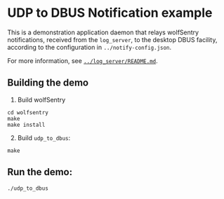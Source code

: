 # UDP to DBUS Notification example

This is a demonstration application daemon that relays wolfSentry notifications,
received from the `log_server`, to the desktop DBUS facility, according to the
configuration in `../notify-config.json`.

For more information, see [`../log_server/README.md`](../log_server/README.md).

## Building the demo

1) Build wolfSentry

```
cd wolfsentry
make
make install
```

2) Build `udp_to_dbus`:

```
make
```

## Run the demo:

```sh
./udp_to_dbus
```
